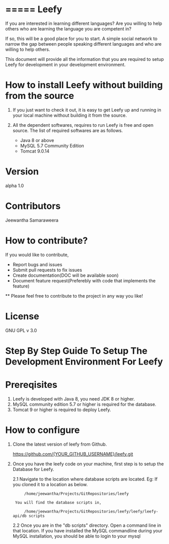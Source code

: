 =====
Leefy
=====

If you are interested in learning different languages?
Are you willing to help others who are learning the language you are competent in?

If so, this will be a good place for you to start. A simple social network to narrow the gap between people speaking different languages and who are willing to help others.

This document will provide all the information that you are required to setup Leefy for development in your development environment.

How to install Leefy without building from the source
======================================================
1. If you just want to check it out, it is easy to get Leefy up and running in your local machine without building it from the source.

2. All the dependent softwares, requires to run Leefy is free and open source. The list of required softwares are as follows.
    * Java 8 or above
    * MySQL 5.7 Community Edition
    * Tomcat 9.0.14

Version
=====
alpha 1.0

Contributors
=====
Jeewantha Samaraweera

How to contribute?
==================
If you would like to contribute,
* Report bugs and issues
* Submit pull requests to fix issues
* Create documentation(DOC will be available soon)
* Document feature request(Preferebly with code that implements the feature)

** Please feel free to contribute to the project in any way you like!

License
=======
GNU GPL v 3.0

Step By Step Guide To Setup The Development Environment For Leefy
=================================================================

Prereqisites
============
1. Leefy is developed with Java 8, you need JDK 8 or higher.
2. MySQL community edition 5.7 or higher is required for the database.
3. Tomcat 9 or higher is required to deploy Leefy.
 
How to configure
================
1. Clone the latest version of leefy from Github.
	
	https://github.com/{YOUR_GITHUB_USERNAME}/leefy.git

2. Once you have the leefy code on your machine, first step is to setup the Database for Leefy.
	
	2.1 Navigate to the location where database scripts are located.
		Eg: If you cloned it to a location as below.
	
			/home/jeewantha/Projects/GitRepositories/leefy

		You will find the database scripts in,
		
			/home/jeewantha/Projects/GitRepositories/leefy/leefy/leefy-api/db scripts

	2.2 Once you are in the "db scripts" directory. Open a command line in that location. If you have installed the MySQL
	commandline during your MySQL installation, you should be able to login to your mysql 
	

